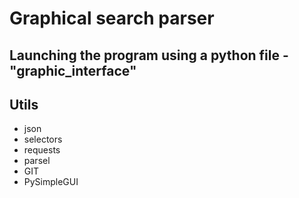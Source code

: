 # Graphical search parser
## Launching the program using a python file - "graphic_interface"

## Utils

- json 
- selectors
- requests
- parsel
- GIT
- PySimpleGUI



